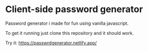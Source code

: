 # Client-side password generator
Password generator i made for fun using vanilla javascript.

To get it running just clone this repository and it should work.

Try it:
https://passwrdgenerator.netlify.app/

